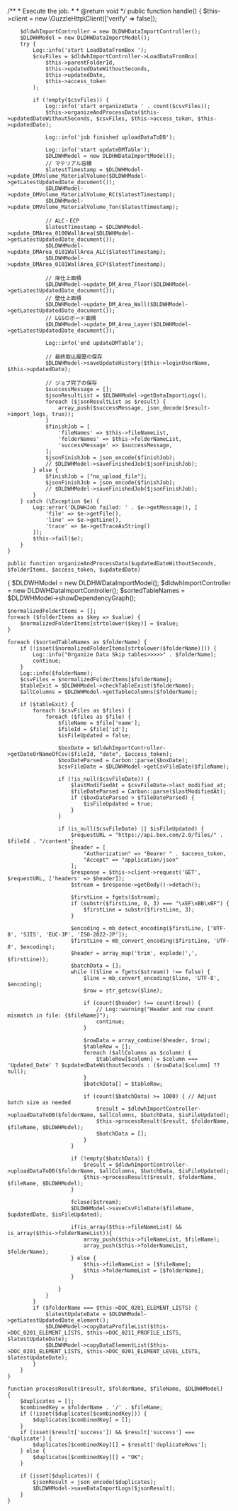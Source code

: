 /**
     * Execute the job.
     *
     * @return void
     */
    public function handle()
    {
        $this->client = new \GuzzleHttp\Client(['verify' => false]);

        $dldwhImportController = new DLDWHDataImportController();
        $DLDWHModel = new DLDHWDataImportModel();
        try {
            Log::info('start LoadDataFromBox ');
            $csvFiles = $dldwhImportController->LoadDataFromBox(
                $this->parentFolderId,
                $this->updatedDateWithoutSeconds,
                $this->updatedDate,
                $this->access_token
            );

            if (!empty($csvFiles)) {
                Log::info('start organizeData ' . count($csvFiles));
                $this->organizeAndProcessData($this->updatedDateWithoutSeconds, $csvFiles, $this->access_token, $this->updatedDate);

                Log::info('job finished uploadDataToDB');

                Log::info('start updateDMTable');
                $DLDWHModel = new DLDHWDataImportModel();
                // マテリアル容積
                $latestTimestamp = $DLDWHModel->update_DMVolume_MaterialVolume($DLDWHModel->getLatestUpdatedDate_document());
                $DLDWHModel->update_DMVolume_MaterialVolume_RC($latestTimestamp);
                $DLDWHModel->update_DMVolume_MaterialVolume_Ton($latestTimestamp);

                // ALC・ECP
                $latestTimestamp = $DLDWHModel->update_DMArea_0100WallArea($DLDWHModel->getLatestUpdatedDate_document());
                $DLDWHModel->update_DMArea_0101WallArea_ALC($latestTimestamp);
                $DLDWHModel->update_DMArea_0101WallArea_ECP($latestTimestamp);

                // 床仕上面積
                $DLDWHModel->update_DM_Area_Floor($DLDWHModel->getLatestUpdatedDate_document());
                // 壁仕上面積
                $DLDWHModel->update_DM_Area_Wall($DLDWHModel->getLatestUpdatedDate_document());
                // LGSのボード面積
                $DLDWHModel->update_DM_Area_Layer($DLDWHModel->getLatestUpdatedDate_document());

                Log::info('end updateDMTable');

                // 最終取込履歴の保存
                $DLDWHModel->saveUpdateHistory($this->loginUserName, $this->updatedDate);

                // ジョブ完了の保存
                $successMessage = [];
                $jsonResultList = $DLDWHModel->getDataImportLogs();
                foreach ($jsonResultList as $result) {
                    array_push($successMessage, json_decode($result->import_logs, true));
                }
                $finishJob = [
                    'fileNames' => $this->fileNameList,
                    'folderNames' => $this->folderNameList,
                    'successMessage' => $successMessage,
                ];
                $jsonFinishJob = json_encode($finishJob);
                // $DLDWHModel->saveFinishedJob($jsonFinishJob);
            } else {
                $finishJob = ["no_upload_file"];
                $jsonFinishJob = json_encode($finishJob);
                // $DLDWHModel->saveFinishedJob($jsonFinishJob);
            }
        } catch (\Exception $e) {
            Log::error('DLDWHJob failed: ' . $e->getMessage(), [
                'file' => $e->getFile(),
                'line' => $e->getLine(),
                'trace' => $e->getTraceAsString()
            ]);
            $this->fail($e);
        }
    }

    public function organizeAndProcessData($updatedDateWithoutSeconds, $folderItems, $access_token, $updatedDate)
{
    $DLDWHModel = new DLDHWDataImportModel();
    $dldwhImportController = new DLDWHDataImportController();
    $sortedTableNames = $DLDWHModel->showDependencyGraph();

    $normalizedFolderItems = [];
    foreach ($folderItems as $key => $value) {
        $normalizedFolderItems[strtolower($key)] = $value;
    }

    foreach ($sortedTableNames as $folderName) {
        if (!isset($normalizedFolderItems[strtolower($folderName)])) {
            Log::info("Organize Data Skip tables>>>>>" . $folderName);
            continue;
        }
        Log::info($folderName);
        $csvFiles = $normalizedFolderItems[$folderName];
        $tableExit = $DLDWHModel->checkTableExist($folderName);
        $allColumns = $DLDWHModel->getTableColumns($folderName);

        if ($tableExit) {
            foreach ($csvFiles as $files) {
                foreach ($files as $file) {
                    $fileName = $file['name'];
                    $fileId = $file['id'];
                    $isFileUpdated = false;

                    $boxDate = $dldwhImportController->getDateOrNameOfCsv($fileId, "date", $access_token);
                    $boxDateParsed = Carbon::parse($boxDate);
                    $csvFileDate = $DLDWHModel->getCsvFileDate($fileName);

                    if (!is_null($csvFileDate)) {
                        $lastModifiedAt = $csvFileDate->last_modified_at;
                        $fileDateParsed = Carbon::parse($lastModifiedAt);
                        if ($boxDateParsed > $fileDateParsed) {
                            $isFileUpdated = true;
                        }
                    }

                    if (is_null($csvFileDate) || $isFileUpdated) {
                        $requestURL = "https://api.box.com/2.0/files/" . $fileId . "/content";
                        $header = [
                            "Authorization" => "Bearer " . $access_token,
                            "Accept" => "application/json"
                        ];
                        $response = $this->client->request('GET', $requestURL, ['headers' => $header]);
                        $stream = $response->getBody()->detach();

                        $firstLine = fgets($stream);
                        if (substr($firstLine, 0, 3) === "\xEF\xBB\xBF") {
                            $firstLine = substr($firstLine, 3);
                        }

                        $encoding = mb_detect_encoding($firstLine, ['UTF-8', 'SJIS', 'EUC-JP', 'ISO-2022-JP']);
                        $firstLine = mb_convert_encoding($firstLine, 'UTF-8', $encoding);
                        $header = array_map('trim', explode(',', $firstLine));
                        $batchData = [];
                        while (($line = fgets($stream)) !== false) {
                            $line = mb_convert_encoding($line, 'UTF-8', $encoding);
                            $row = str_getcsv($line);

                            if (count($header) !== count($row)) {
                                // Log::warning("Header and row count mismatch in file: {$fileName}");
                                continue;
                            }

                            $rowData = array_combine($header, $row);
                            $tableRow = [];
                            foreach ($allColumns as $column) {
                                $tableRow[$column] = $column === 'Updated_Date' ? $updatedDateWithoutSeconds : ($rowData[$column] ?? null);
                            }
                            $batchData[] = $tableRow;

                            if (count($batchData) >= 1000) { // Adjust batch size as needed
                                $result = $dldwhImportController->uploadDataToDB($folderName, $allColumns, $batchData, $isFileUpdated);
                                $this->processResult($result, $folderName, $fileName, $DLDWHModel);
                                $batchData = [];
                            }
                        }

                        if (!empty($batchData)) {
                            $result = $dldwhImportController->uploadDataToDB($folderName, $allColumns, $batchData, $isFileUpdated);
                            $this->processResult($result, $folderName, $fileName, $DLDWHModel);
                        }

                        fclose($stream);
                        $DLDWHModel->saveCsvFileDate($fileName, $updatedDate, $isFileUpdated);

                        if(is_array($this->fileNameList) && is_array($this->folderNameList)){
                            array_push($this->fileNameList, $fileName);
                            array_push($this->folderNameList, $folderName);
                        } else {
                            $this->fileNameList = [$fileName];
                            $this->folderNameList = [$folderName];
                        }

                    }
                }
            }
            if ($folderName === $this->DOC_0201_ELEMENT_LISTS) {
                $latestUpdateDate = $DLDWHModel->getLatestUpdatedDate_element();
                $DLDWHModel->copyDataProfileList($this->DOC_0201_ELEMENT_LISTS, $this->DOC_0211_PROFILE_LISTS, $latestUpdateDate);
                $DLDWHModel->copyDataElementList($this->DOC_0201_ELEMENT_LISTS, $this->DOC_0201_ELEMENT_LEVEL_LISTS, $latestUpdateDate);
            }
        }
    }

    function processResult($result, $folderName, $fileName, $DLDWHModel)
    {
        $duplicates = [];
        $combinedKey = $folderName . '/' . $fileName;
        if (!isset($duplicates[$combinedKey])) {
            $duplicates[$combinedKey] = [];
        }
        if (isset($result['success']) && $result['success'] === 'duplicate') {
            $duplicates[$combinedKey][] = $result['duplicateRows'];
        } else {
            $duplicates[$combinedKey][] = "OK";
        }

        if (isset($duplicates)) {
            $jsonResult = json_encode($duplicates);
            $DLDWHModel->saveDataImportLogs($jsonResult);
        }
    }
